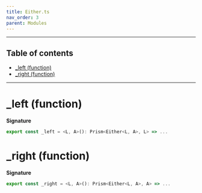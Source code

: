 ```yaml
---
title: Either.ts
nav_order: 3
parent: Modules
---
```


---

<h2 class="text-delta">Table of contents</h2>

- [\_left (function)](#_left-function)
- [\_right (function)](#_right-function)

---

# \_left (function)

**Signature**

```ts
export const _left = <L, A>(): Prism<Either<L, A>, L> => ...
```

# \_right (function)

**Signature**

```ts
export const _right = <L, A>(): Prism<Either<L, A>, A> => ...
```
